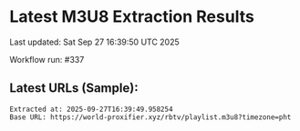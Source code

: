 # Latest M3U8 Extraction Results

Last updated: Sat Sep 27 16:39:50 UTC 2025

Workflow run: #337

## Latest URLs (Sample):
```
Extracted at: 2025-09-27T16:39:49.958254
Base URL: https://world-proxifier.xyz/rbtv/playlist.m3u8?timezone=pht

```
